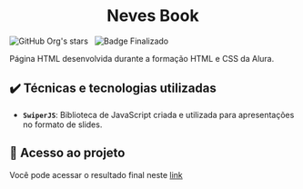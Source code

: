 <h1 align="center">Neves Book</h1>

![GitHub Org's stars](https://img.shields.io/github/license/Artur-Neves/Gerenciamento-escolar_java)
&nbsp;
![Badge Finalizado](http://img.shields.io/static/v1?label=STATUS&message=finalizado)

Página HTML desenvolvida durante a formação HTML e CSS da Alura.


## ✔️ Técnicas e tecnologias utilizadas


- **`SwiperJS`**: Biblioteca de JavaScript criada e utilizada para apresentações no formato de slides.

## 📁 Acesso ao projeto

Você pode acessar o resultado final neste [link]([https://github.com/alura-cursos/android-com-kotlin-personalizando-ui/tree/projeto-inicial](https://artur-neves.github.io/Responsive-Book-Website/)https://artur-neves.github.io/Responsive-Book-Website/)
